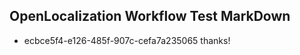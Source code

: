 ## OpenLocalization Workflow Test MarkDown
* ecbce5f4-e126-485f-907c-cefa7a235065 thanks!

<!--HONumber=Jul16_HO3-->


